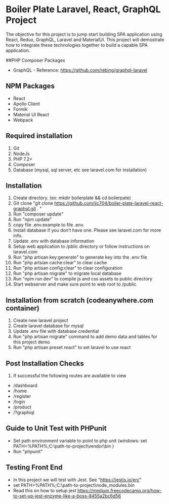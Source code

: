 # Boiler Plate Laravel, React, GraphQL Project

The objective for this project is to jump start building SPA application using React, Redux, GraphQL, Laravel and MaterialUI.
This project will demostrate how to integrate these technologies together to build a capable SPA application.

##PHP Composer Packages
* GraphQL - Reference: https://github.com/rebing/graphql-laravel

## NPM Packages
* React
* Apollo Client
* Formik
* Material UI React
* Webpack

## Required installation
1) Git
2) NodeJs
3) PHP 7.2+
4) Composer
5) Database (mysql, sql server, etc see laravel.com for installation)

## Installation
1) Create directory. (ex: mkdir boilerplate && cd boilerpate)
2) Git clone "git clone https://github.com/jjc704/boiler-plate-laravel-react-graphql.git . "
2) Run "composer update"
3) Run "npm update"
4) copy file .env.example to file .env.  
5) Install database if you don't have one. Please see laravel.com for more info.
6) Update .env with database information
7) Setup web application to /pblic directory or follow instructions on laravel.com
8) Run "php artisan key:generate" to generate key into the .env file
9) Run "php artsian cache:clear" to clear cache
10) Run "php artisan config:clear" to clear configuration
11) Run "php artisan migrate" to migrate local database
12) Run "npm run dev" to compile js and css assets to public directory
13) Start webserver and make sure point to web root to /public

## Installation from scratch (codeanywhere.com container)
1) Create new laravel project
2) Create laravel database for mysql
2) Update .env file with database credential
3) Run "php artisan migrate" command to add demo data and tables for this project demo
4) Run "php artisan preset react" to set laravel to use react

## Post Installation Checks
1) If successful the following routes are available to view
* /dashboard
* /home
* /register
* /login
* /product
* /?graphiql

## Guide to Unit Test with PHPunit
* Set path environment variable to point to php unit (windows: set PATH=%PATH%;C:\path-to-project\vendor\bin )
* Run "phpunit" 

## Testing Front End
* In this project we will test with Jest.  See "https://jestjs.io/en/"
* set PATH=%PATH%;C:\path-to-project\node_modules\.bin
* Read this on how to setup jest https://medium.freecodecamp.org/how-to-set-up-jest-enzyme-like-a-boss-8455a2bc6d56